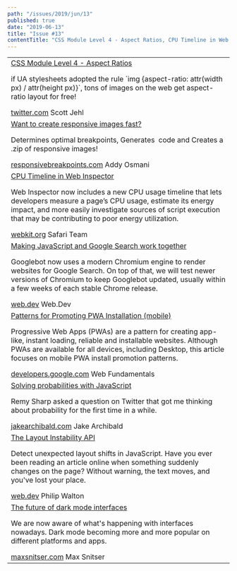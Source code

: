 ```yaml
---
path: "/issues/2019/jun/13"
published: true
date: "2019-06-13"
title: "Issue #13"
contentTitle: "CSS Module Level 4 - Aspect Ratios, CPU Timeline in Web Inspector and The future of dark mode interfaces ..."
---
```

<center>
	<table align="center" border="0" cellspacing="0" width="100%" height="100%" cellpadding="0">
    <tbody>
				<tr>
					<td>
            <div class="issue__content">
              <a href="https://twitter.com/scottjehl/status/1136352094007508992" target="_blank" rel="noopener noreferrer">
                <span class="issue__content-title">CSS Module Level 4 - Aspect Ratios</span>
              </a>
							<p class="issue__content-desc">if UA stylesheets adopted the rule `img {aspect-ratio: attr(width px) / attr(height px)}`, tons of images on the web get aspect-ratio layout for free!</p>
							<div class="issue__content-info"><a href="https://twitter.com/scottjehl/status/1136352094007508992" target="_blank" rel="noopener noreferrer">twitter.com</a> <span>Scott Jehl</span></div>
						</div>
					</td>
				</tr>
				<tr>
					<td>
            <div class="issue__content">
              <a href="https://responsivebreakpoints.com" target="_blank" rel="noopener noreferrer">
                <span class="issue__content-title">Want to create responsive images fast?</span>
              </a>
							<p class="issue__content-desc">Determines optimal breakpoints, Generates <img srcset> code and Creates a .zip of responsive images!</p>
							<div class="issue__content-info"><a href="https://responsivebreakpoints.com" target="_blank" rel="noopener noreferrer">responsivebreakpoints.com</a> <span>Addy Osmani</span></div>
						</div>
					</td>
				</tr>
				<tr>
					<td>
            <div class="issue__content">
              <a href="https://webkit.org/blog/8993/cpu-timeline-in-web-inspector/" target="_blank" rel="noopener noreferrer">
                <span class="issue__content-title">CPU Timeline in Web Inspector</span>
              </a>
							<p class="issue__content-desc">Web Inspector now includes a new CPU usage timeline that lets developers measure a page’s CPU usage, estimate its energy impact, and more easily investigate sources of script execution that may be contributing to poor energy utilization.</p>
							<div class="issue__content-info"><a href="https://webkit.org/blog/8993/cpu-timeline-in-web-inspector/" target="_blank" rel="noopener noreferrer">webkit.org</a> <span>Safari Team</span></div>
						</div>
					</td>
				</tr>
				<tr>
					<td>
            <div class="issue__content">
              <a href="https://web.dev/javascript-and-google-search-io-2019/" target="_blank" rel="noopener noreferrer">
                <span class="issue__content-title">Making JavaScript and Google Search work together</span>
              </a>
							<p class="issue__content-desc">Googlebot now uses a modern Chromium engine to render websites for Google Search. On top of that, we will test newer versions of Chromium to keep Googlebot updated, usually within a few weeks of each stable Chrome release.</p>
							<div class="issue__content-info"><a href="https://web.dev/javascript-and-google-search-io-2019/" target="_blank" rel="noopener noreferrer">web.dev</a> <span>Web.Dev</span></div>
						</div>
					</td>
				</tr>
				<tr>
					<td>
            <div class="issue__content">
              <a href="https://developers.google.com/web/fundamentals/app-install-banners/promoting-install-mobile" target="_blank" rel="noopener noreferrer">
                <span class="issue__content-title">Patterns for Promoting PWA Installation (mobile)</span>
              </a>
							<p class="issue__content-desc">Progressive Web Apps (PWAs) are a pattern for creating app-like, instant loading, reliable and installable websites. Although PWAs are available for all devices, including Desktop, this article focuses on mobile PWA install promotion patterns.</p>
							<div class="issue__content-info"><a href="https://developers.google.com/web/fundamentals/app-install-banners/promoting-install-mobile" target="_blank" rel="noopener noreferrer">developers.google.com</a> <span>Web Fundamentals</span></div>
						</div>
					</td>
				</tr>
				<tr>
					<td>
            <div class="issue__content">
              <a href="https://jakearchibald.com/2019/probably/" target="_blank" rel="noopener noreferrer">
                <span class="issue__content-title">Solving probabilities with JavaScript</span>
              </a>
							<p class="issue__content-desc">Remy Sharp asked a question on Twitter that got me thinking about probability for the first time in a while.</p>
							<div class="issue__content-info"><a href="https://jakearchibald.com/2019/probably/" target="_blank" rel="noopener noreferrer">jakearchibald.com</a> <span>Jake Archibald</span></div>
						</div>
					</td>
				</tr>
				<tr>
					<td>
            <div class="issue__content">
              <a href="https://web.dev/layout-instability-api" target="_blank" rel="noopener noreferrer">
                <span class="issue__content-title">The Layout Instability API</span>
              </a>
							<p class="issue__content-desc">Detect unexpected layout shifts in JavaScript. Have you ever been reading an article online when something suddenly changes on the page? Without warning, the text moves, and you've lost your place.</p>
							<div class="issue__content-info"><a href="https://web.dev/layout-instability-api" target="_blank" rel="noopener noreferrer">web.dev</a> <span>Philip Walton</span></div>
						</div>
					</td>
				</tr>
				<tr>
					<td>
            <div class="issue__content">
              <a href="https://maxsnitser.com/blog/the-future-of-dark-mode-interfaces" target="_blank" rel="noopener noreferrer">
                <span class="issue__content-title">The future of dark mode interfaces</span>
              </a>
							<p class="issue__content-desc">We are now aware of what's happening with interfaces nowadays. Dark mode becoming more and more popular on different platforms and apps.</p>
							<div class="issue__content-info"><a href="https://maxsnitser.com/blog/the-future-of-dark-mode-interfaces" target="_blank" rel="noopener noreferrer">maxsnitser.com</a> <span>Max Snitser</span></div>
						</div>
					</td>
				</tr></tbody>
  </table>
</center>
